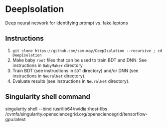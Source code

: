 # DeepIsolation
Deep neural network for identifying prompt vs. fake leptons

## Instructions
1. `git clone https://github.com/sam-may/DeepIsolation --recursive ; cd DeepIsolation`
2. Make baby `root` files that can be used to train BDT and DNN. See instructions in `BabyMaker` directory.
3. Train BDT (see instructions in `BDT` directory) and/or DNN (see instructions in `NeuralNet` directory).
4. Evaluate results (see instructions in `NeuralNet` directory). 

## Singularity shell command
singularity shell --bind /usr/lib64/nvidia:/host-libs /cvmfs/singularity.opensciencegrid.org/opensciencegrid/tensorflow-gpu:latest
